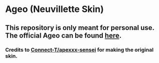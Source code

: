 # Ageo (Neuvillette Skin)
## This repository is only meant for personal use. The official Ageo can be found [here](https://www.deviantart.com/apexxx-sensei/art/Ageo-788359446).

### Credits to [Connect-T/apexxx-sensei](https://www.deviantart.com/apexxx-sensei) for making the original skin.